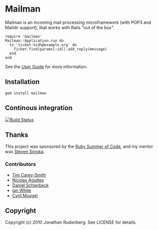 # Mailman

Mailman is an incoming mail processing microframework (with POP3 and Maildir
support), that works with Rails "out of the box".

    require 'mailman'
    Mailman::Application.run do
      to 'ticket-%id%@example.org' do 
        Ticket.find(params[:id]).add_reply(message)
      end
    end

See the [User Guide](http://rubydoc.info/github/titanous/mailman/master/file/USER_GUIDE.md) for more information.

## Installation

    gem install mailman

## Continous integration

[![Build Status](https://secure.travis-ci.org/titanous/mailman.png)](https://secure.travis-ci.org/titanous/mailman)

## Thanks

This project was sponsored by the [Ruby Summer of Code](http://rubysoc.org),
and my mentor was [Steven Soroka](http://github.com/ssoroka).

### Contributors

- [Tim Carey-Smith](http://github.com/halorgium)
- [Nicolas Aguttes](http://github.com/tranquiliste)
- [Daniel Schierbeck](http://github.com/dasch)
- [Ian White](http://github.com/ianwhite)
- [Cyril Mougel](http://github.com/shingara)

## Copyright

Copyright (c) 2010 Jonathan Rudenberg. See LICENSE for details.
